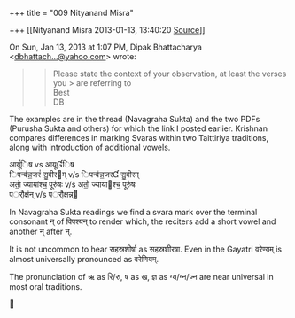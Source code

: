 +++
title = "009 Nityanand Misra"

+++
[[Nityanand Misra	2013-01-13, 13:40:20 [Source](https://groups.google.com/g/bvparishat/c/HhPCG2Aebs0)]]



On Sun, Jan 13, 2013 at 1:07 PM, Dipak Bhattacharya \<[dbhattach...@yahoo.com]()\> wrote:  

> 
> > 
> > Please state the context of your observation, at least the verses you > are referring to  
> Best  
> DB  
> > 
> >   
> > 
> > 
> > 

  
  
The examples are in the thread (Navagraha Sukta) and the two PDFs (Purusha Sukta and others) for which the link I posted earlier. Krishnan compares differences in marking Svaras within two Taittiriya traditions, along with introduction of additional vowels.  
  
आयूं॑िष vs आयूिष  
िपन्व॑न्न॒जरं॑ सु॒वीरम् v/s िपन्व॑न्न॒जर सु॒वीरम्  
अतो॒ ज्यायांश्च॒ पूरु॑षः v/s अतो॒ ज्यायाश्च॒ पूरु॑षः  
पर्ौक्ष॑न् v/s पर्ौक्षन्न्  
  
In Navagraha Sukta readings we find a svara mark over the terminal consonant न् of विपश्यन् to render which, the reciters add a short vowel and another न् after न्.  
  
It is not uncommon to hear सहस्रशीर्षा as सहस्रशीरषा. Even in the Gayatri वरेण्यम् is almost universally pronounced as वरेणियम्.  
  
The pronunciation of ऋ as रि/रु, ष as ख, ज्ञ as ग्य/ग्न/ज्न are near universal in most oral traditions.  
  



